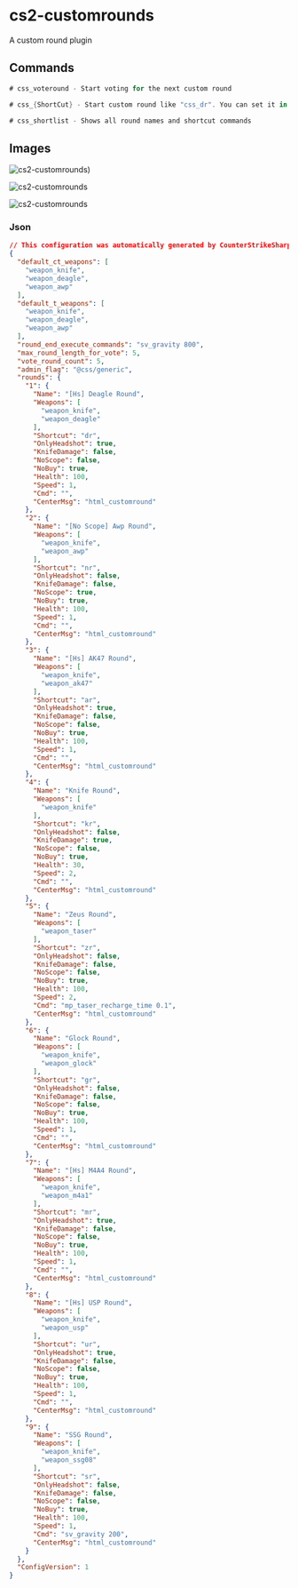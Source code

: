 # cs2-customrounds
A custom round plugin

## Commands
```csharp
# css_voteround - Start voting for the next custom round

# css_{ShortCut} - Start custom round like "css_dr". You can set it in config.

# css_shortlist - Shows all round names and shortcut commands
```

## Images

![cs2-customrounds](https://media.discordapp.net/attachments/1210765210982424596/1211110019907584020/Adsz.png?ex=65ed011a&is=65da8c1a&hm=1e5e04741aa94a1e4d70bf9a628e7f1fc3ea23e440db629307dcfa3a974070da&=&format=webp&quality=lossless))

![cs2-customrounds](https://media.discordapp.net/attachments/1210765210982424596/1211110020427817030/awp.png?ex=65ed011a&is=65da8c1a&hm=22cf44d3ec7d46d164d80bc8c8913ae8a8b991508721b23910b549e2164fcf33&=&format=webp&quality=lossless)

![cs2-customrounds](https://media.discordapp.net/attachments/1210765210982424596/1211110020914090024/deagle.png?ex=65ed011a&is=65da8c1a&hm=a9de07321bd3e9143978cc85c48f103adff8568821f9b9d3920666fd4eaecfcb&=&format=webp&quality=lossless)

### Json
```json
// This configuration was automatically generated by CounterStrikeSharp for plugin 'cs2-customrounds', at 2024.03.08 06:38:50
{
  "default_ct_weapons": [
    "weapon_knife",
    "weapon_deagle",
    "weapon_awp"
  ],
  "default_t_weapons": [
    "weapon_knife",
    "weapon_deagle",
    "weapon_awp"
  ],
  "round_end_execute_commands": "sv_gravity 800",
  "max_round_length_for_vote": 5,
  "vote_round_count": 5,
  "admin_flag": "@css/generic",
  "rounds": {
    "1": {
      "Name": "[Hs] Deagle Round",
      "Weapons": [
        "weapon_knife",
        "weapon_deagle"
      ],
      "Shortcut": "dr",
      "OnlyHeadshot": true,
      "KnifeDamage": false,
      "NoScope": false,
      "NoBuy": true,
      "Health": 100,
      "Speed": 1,
      "Cmd": "",
      "CenterMsg": "html_customround"
    },
    "2": {
      "Name": "[No Scope] Awp Round",
      "Weapons": [
        "weapon_knife",
        "weapon_awp"
      ],
      "Shortcut": "nr",
      "OnlyHeadshot": false,
      "KnifeDamage": false,
      "NoScope": true,
      "NoBuy": true,
      "Health": 100,
      "Speed": 1,
      "Cmd": "",
      "CenterMsg": "html_customround"
    },
    "3": {
      "Name": "[Hs] AK47 Round",
      "Weapons": [
        "weapon_knife",
        "weapon_ak47"
      ],
      "Shortcut": "ar",
      "OnlyHeadshot": true,
      "KnifeDamage": false,
      "NoScope": false,
      "NoBuy": true,
      "Health": 100,
      "Speed": 1,
      "Cmd": "",
      "CenterMsg": "html_customround"
    },
    "4": {
      "Name": "Knife Round",
      "Weapons": [
        "weapon_knife"
      ],
      "Shortcut": "kr",
      "OnlyHeadshot": false,
      "KnifeDamage": true,
      "NoScope": false,
      "NoBuy": true,
      "Health": 30,
      "Speed": 2,
      "Cmd": "",
      "CenterMsg": "html_customround"
    },
    "5": {
      "Name": "Zeus Round",
      "Weapons": [
        "weapon_taser"
      ],
      "Shortcut": "zr",
      "OnlyHeadshot": false,
      "KnifeDamage": false,
      "NoScope": false,
      "NoBuy": true,
      "Health": 100,
      "Speed": 2,
      "Cmd": "mp_taser_recharge_time 0.1",
      "CenterMsg": "html_customround"
    },
    "6": {
      "Name": "Glock Round",
      "Weapons": [
        "weapon_knife",
        "weapon_glock"
      ],
      "Shortcut": "gr",
      "OnlyHeadshot": false,
      "KnifeDamage": false,
      "NoScope": false,
      "NoBuy": true,
      "Health": 100,
      "Speed": 1,
      "Cmd": "",
      "CenterMsg": "html_customround"
    },
    "7": {
      "Name": "[Hs] M4A4 Round",
      "Weapons": [
        "weapon_knife",
        "weapon_m4a1"
      ],
      "Shortcut": "mr",
      "OnlyHeadshot": true,
      "KnifeDamage": false,
      "NoScope": false,
      "NoBuy": true,
      "Health": 100,
      "Speed": 1,
      "Cmd": "",
      "CenterMsg": "html_customround"
    },
    "8": {
      "Name": "[Hs] USP Round",
      "Weapons": [
        "weapon_knife",
        "weapon_usp"
      ],
      "Shortcut": "ur",
      "OnlyHeadshot": true,
      "KnifeDamage": false,
      "NoScope": false,
      "NoBuy": true,
      "Health": 100,
      "Speed": 1,
      "Cmd": "",
      "CenterMsg": "html_customround"
    },
    "9": {
      "Name": "SSG Round",
      "Weapons": [
        "weapon_knife",
        "weapon_ssg08"
      ],
      "Shortcut": "sr",
      "OnlyHeadshot": false,
      "KnifeDamage": false,
      "NoScope": false,
      "NoBuy": true,
      "Health": 100,
      "Speed": 1,
      "Cmd": "sv_gravity 200",
      "CenterMsg": "html_customround"
    }
  },
  "ConfigVersion": 1
}
```



